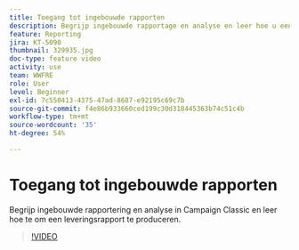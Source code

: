 ```yaml
---
title: Toegang tot ingebouwde rapporten
description: Begrijp ingebouwde rapportage en analyse en leer hoe u een leveringsrapport kunt genereren.
feature: Reporting
jira: KT-5090
thumbnail: 329935.jpg
doc-type: feature video
activity: use
team: WWFRE
role: User
level: Beginner
exl-id: 7c550413-4375-47ad-8687-e92195c69c7b
source-git-commit: f4e86b933660ced199c30d318445363b74c51c4b
workflow-type: tm+mt
source-wordcount: '35'
ht-degree: 54%

---
```


# Toegang tot ingebouwde rapporten

Begrijp ingebouwde rapportering en analyse in Campaign Classic en leer hoe te om een leveringsrapport te produceren.

>[!VIDEO](https://video.tv.adobe.com/v/329935?quality=12&learn=on)
